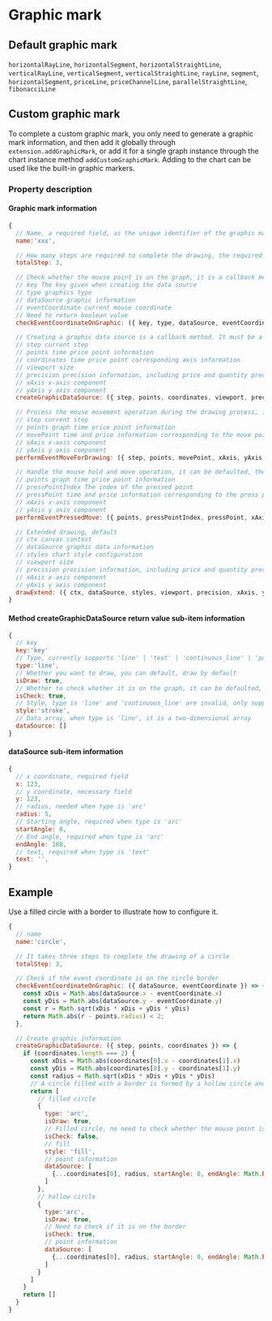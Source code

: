 # Graphic mark

## Default graphic mark
`horizontalRayLine`, `horizontalSegment`, `horizontalStraightLine`, `verticalRayLine`, `verticalSegment`, `verticalStraightLine`, `rayLine`, `segment`, `horizontalSegment`, `priceLine`, `priceChannelLine`, `parallelStraightLine`, `fibonacciLine`

## Custom graphic mark
To complete a custom graphic mark, you only need to generate a graphic mark information, and then add it globally through `extension.addGraphicMark`, or add it for a single graph instance through the chart instance method `addCustomGraphicMark`. Adding to the chart can be used like the built-in graphic markers.
### Property description
#### Graphic mark information
```js
{
  // Name, a required field, as the unique identifier of the graphic mark
  name:'xxx',

  // How many steps are required to complete the drawing, the required fields
  totalStep: 3,

  // Check whether the mouse point is on the graph, it is a callback method, a required field
  // key The key given when creating the data source
  // type graphics type
  // dataSource graphic information
  // eventCoordinate current mouse coordinate
  // Need to return boolean value
  checkEventCoordinateOnGraphic: ({ key, type, dataSource, eventCoordinate }) => {},

  // Creating a graphic data source is a callback method. It must be a field and needs to return graphic data
  // step current step
  // points time price point information
  // coordinates time price point corresponding axis information
  // viewport size
  // precision precision information, including price and quantity precision
  // xAxis x-axis component
  // yAxis y axis component
  createGraphicDataSource: ({ step, points, coordinates, viewport, precision, xAxis, yAxis }) => {},

  // Process the mouse movement operation during the drawing process, it can be defaulted, and the mouse operation is triggered during the drawing process
  // step current step
  // points graph time price point information
  // movePoint time and price information corresponding to the move point
  // xAxis x-axis component
  // yAxis y axis component
  performEventMoveForDrawing: ({ step, points, movePoint, xAxis, yAxis }) => {},

  // Handle the mouse hold and move operation, it can be defaulted, the mouse is triggered during the movement process of holding down an operating point
  // points graph time price point information
  // pressPointIndex The index of the pressed point
  // pressPoint time and price information corresponding to the press point
  // xAxis x-axis component
  // yAxis y axis component
  performEventPressedMove: ({ points, pressPointIndex, pressPoint, xAxis, yAxis }) => {},

  // Extended drawing, default
  // ctx canvas context
  // dataSource graphic data information
  // styles chart style configuration
  // viewport size
  // precision precision information, including price and quantity precision
  // xAxis x-axis component
  // yAxis y axis component
  drawExtend: ({ ctx, dataSource, styles, viewport, precision, xAxis, yAxis }) => {}
}
```
#### Method createGraphicDataSource return value sub-item information
```js
{
  // key
  key:'key'
  // Type, currently supports 'line' | 'text' | 'continuous_line' | 'polygon' | 'arc', which is a necessary field
  type:'line',
  // Whether you want to draw, you can default, draw by default
  isDraw: true,
  // Whether to check whether it is on the graph, it can be defaulted, not checked by default
  isCheck: true,
  // Style, type is 'line' and 'continuous_line' are invalid, only supports'fill' and'stroke', which can be defaulted, when type is 'text', the default is 'fill', others default to 'stroke'
  style:'stroke',
  // Data array, when type is 'line', it is a two-dimensional array
  dataSource: []
}
```
#### dataSource sub-item information
```javascript
{
  // x coordinate, required field
  x: 123,
  // y coordinate, necessary field
  y: 123,
  // radius, needed when type is 'arc'
  radius: 5,
  // Starting angle, required when type is 'arc'
  startAngle: 0,
  // End angle, required when type is 'arc'
  endAngle: 180,
  // text, required when type is 'text'
  text: '',
}
```


## Example
Use a filled circle with a border to illustrate how to configure it.
```javascript
{
  // name
  name:'circle',

  // It takes three steps to complete the drawing of a circle
  totalStep: 3,

  // Check if the event coordinate is on the circle border
  checkEventCoordinateOnGraphic: ({ dataSource, eventCoordinate }) => {
    const xDis = Math.abs(dataSource.x - eventCoordinate.x)
    const yDis = Math.abs(dataSource.y - eventCoordinate.y)
    const r = Math.sqrt(xDis * xDis + yDis * yDis)
    return Math.abs(r - points.radius) < 2;
  },

  // Create graphic information
  createGraphicDataSource: ({ step, points, coordinates }) => {
    if (coordinates.length === 2) {
      const xDis = Math.abs(coordinates[0].x - coordinates[1].x)
      const yDis = Math.abs(coordinates[0].y - coordinates[1].y)
      const radius = Math.sqrt(xDis * xDis + yDis * yDis)
      // A circle filled with a border is formed by a hollow circle and a solid circle
      return [
        // filled circle
        {
          type: 'arc',
          isDraw: true,
          // Filled circle, no need to check whether the mouse point is on the graph
          isCheck: false,
          // fill
          style: 'fill',
          // point information
          dataSource: [
            {...coordinates[0], radius, startAngle: 0, endAngle: Math.PI * 2 },
          ]
        },
        // hollow circle
        {
          type:'arc',
          isDraw: true,
          // Need to check if it is on the border
          isCheck: true,
          // point information
          dataSource: [
            {...coordinates[0], radius, startAngle: 0, endAngle: Math.PI * 2 },
          ]
        }
      ]
    }
    return []
  }
}
```
